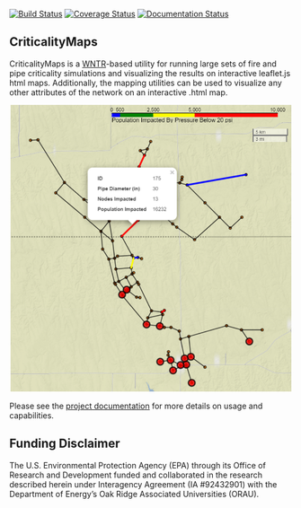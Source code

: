 [![Build Status](https://travis-ci.com/pshassett/CriticalityMaps.svg?branch=master)](https://travis-ci.com/pshassett/CriticalityMaps) [![Coverage Status](https://coveralls.io/repos/github/pshassett/CriticalityMaps/badge.svg?branch=master)](https://coveralls.io/github/pshassett/CriticalityMaps?branch=master) [![Documentation Status](https://readthedocs.org/projects/criticalitymaps/badge/?version=latest)](https://criticalitymaps.readthedocs.io/en/latest/?badge=latest) 

CriticalityMaps
---------------
CriticalityMaps is a [WNTR](https://github.com/USEPA/WNTR)-based utility for running large sets of 
fire and pipe criticality simulations and visualizing the results on interactive leaflet.js html 
maps. Additionally, the mapping utilities can be used to visualize any other attributes of the 
network on an interactive .html map. 

<p align="center">
<img src="docs/_static/pipe_criticality.PNG" alt="pipe criticality map" width="500"/>
</p>

Please see the [project documentation](https://criticalitymaps.readthedocs.io/en/latest/) for more details
on usage and capabilities.

Funding Disclaimer
------------------
The U.S. Environmental Protection Agency (EPA) through its Office of Research and Development funded and collaborated in the research described herein under Interagency Agreement (IA #92432901) with the Department of Energy’s Oak Ridge Associated Universities (ORAU).
